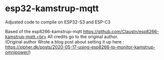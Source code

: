 # esp32-kamstrup-mqtt
  Adjusted code to compile on ESP32-S3 and ESP-C3

Based of the esp8266-kamstrup-mqtt https://github.com/Claustn/esp8266-kamstrup-mqtt.<br>
All credits go to the original author.<br>
(Original author Wrote a blog post about setting it up here : https://xipher.dk/posts/2020-05-17-using-esp8266-to-monitor-kamstrup-omnipower/)
